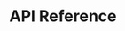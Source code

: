 ---
title: API Reference



toc_footers:
  - <a href='https://github.com/tripit/slate'>Documentation Powered by Slate</a>

includes:
  - auth
  - account
  - accountPermission
  - permissionTemplate
  - job
  - project
  - model
  - issue
  - notification
  - permission

search: true
---